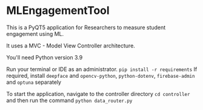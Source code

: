 # MLEngagementTool
This is a PyQT5 application for Researchers to measure student engagement using ML. 

It uses a MVC - Model View Controller architecture. 

You'll need Python version 3.9

Run your terminal or IDE as an administrator. 
`pip install -r requirements`
If required, install `deepface` and `opencv-python`, `python-dotenv`, `firebase-admin` and `optuna` separately


To start the application, navigate to the controller directory `cd controller` and then
run the command `python data_router.py`




